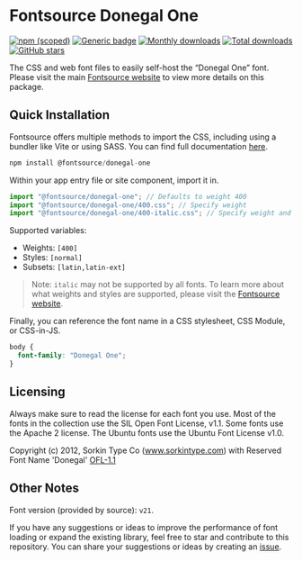 # Fontsource Donegal One

[![npm (scoped)](https://img.shields.io/npm/v/@fontsource/donegal-one?color=brightgreen)](https://www.npmjs.com/package/@fontsource/donegal-one) [![Generic badge](https://img.shields.io/badge/fontsource-passing-brightgreen)](https://github.com/fontsource/fontsource) [![Monthly downloads](https://badgen.net/npm/dm/@fontsource/donegal-one)](https://github.com/fontsource/fontsource) [![Total downloads](https://badgen.net/npm/dt/@fontsource/donegal-one)](https://github.com/fontsource/fontsource) [![GitHub stars](https://img.shields.io/github/stars/fontsource/fontsource.svg?style=social&label=Star)](https://github.com/fontsource/fontsource/stargazers)

The CSS and web font files to easily self-host the “Donegal One” font. Please visit the main [Fontsource website](https://fontsource.org/fonts/donegal-one) to view more details on this package.

## Quick Installation

Fontsource offers multiple methods to import the CSS, including using a bundler like Vite or using SASS. You can find full documentation [here](https://fontsource.org/docs/getting-started/introduction).

```javascript
npm install @fontsource/donegal-one
```

Within your app entry file or site component, import it in.

```javascript
import "@fontsource/donegal-one"; // Defaults to weight 400
import "@fontsource/donegal-one/400.css"; // Specify weight
import "@fontsource/donegal-one/400-italic.css"; // Specify weight and style
```

Supported variables:
- Weights: `[400]`
- Styles: `[normal]`
- Subsets: `[latin,latin-ext]`

> Note: `italic` may not be supported by all fonts. To learn more about what weights and styles are supported, please visit the [Fontsource website](https://fontsource.org/fonts/donegal-one).

Finally, you can reference the font name in a CSS stylesheet, CSS Module, or CSS-in-JS.

```css
body {
  font-family: "Donegal One";
}
```

## Licensing
Always make sure to read the license for each font you use. Most of the fonts in the collection use the SIL Open Font License, v1.1. Some fonts use the Apache 2 license. The Ubuntu fonts use the Ubuntu Font License v1.0.

Copyright (c) 2012, Sorkin Type Co (www.sorkintype.com) with Reserved Font Name 'Donegal'
[OFL-1.1](https://openfontlicense.org)

## Other Notes
Font version (provided by source): `v21`.

If you have any suggestions or ideas to improve the performance of font loading or expand the existing library, feel free to star and contribute to this repository. You can share your suggestions or ideas by creating an [issue](https://github.com/fontsource/fontsource/issues).